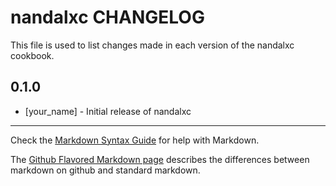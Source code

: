 nandalxc CHANGELOG
==================

This file is used to list changes made in each version of the nandalxc cookbook.

0.1.0
-----
- [your_name] - Initial release of nandalxc

- - -
Check the [Markdown Syntax Guide](http://daringfireball.net/projects/markdown/syntax) for help with Markdown.

The [Github Flavored Markdown page](http://github.github.com/github-flavored-markdown/) describes the differences between markdown on github and standard markdown.
